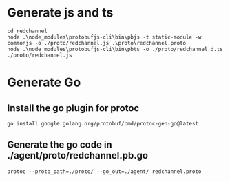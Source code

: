 # Generate js and ts

```shell
cd redchannel
node .\node_modules\protobufjs-cli\bin\pbjs -t static-module -w commonjs -o ./proto/redchannel.js .\proto\redchannel.proto
node .\node_modules\protobufjs-cli\bin\pbts -o ./proto/redchannel.d.ts ./proto/redchannel.js
```

# Generate Go

## Install the go plugin for protoc

```shell
go install google.golang.org/protobuf/cmd/protoc-gen-go@latest
```

## Generate the go code in ./agent/proto/redchannel.pb.go

```shell
protoc --proto_path=./proto/ --go_out=./agent/ redchannel.proto
```
